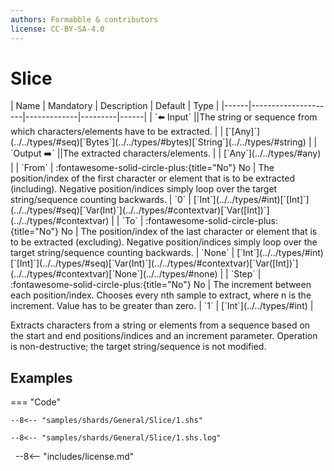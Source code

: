 ```yaml
---
authors: Formabble & contributors
license: CC-BY-SA-4.0
---
```



# Slice

<div class="sh-parameters" markdown="1">
| Name | Mandatory | Description | Default | Type |
|------|---------------------|-------------|---------|------|
| `⬅️ Input` ||The string or sequence from which characters/elements have to be extracted. | | [`[Any]`](../../types/#seq)[`Bytes`](../../types/#bytes)[`String`](../../types/#string) |
| `Output ➡️` ||The extracted characters/elements. | | [`Any`](../../types/#any) |
| `From` | :fontawesome-solid-circle-plus:{title="No"} No  | The position/index of the first character or element that is to be extracted (including). Negative position/indices simply loop over the target string/sequence counting backwards. | `0` | [`Int`](../../types/#int)[`[Int]`](../../types/#seq)[`Var(Int)`](../../types/#contextvar)[`Var([Int])`](../../types/#contextvar) |
| `To` | :fontawesome-solid-circle-plus:{title="No"} No  | The position/index of the last character or element that is to be extracted (excluding). Negative position/indices simply loop over the target string/sequence counting backwards. | `None` | [`Int`](../../types/#int)[`[Int]`](../../types/#seq)[`Var(Int)`](../../types/#contextvar)[`Var([Int])`](../../types/#contextvar)[`None`](../../types/#none) |
| `Step` | :fontawesome-solid-circle-plus:{title="No"} No  | The increment between each position/index. Chooses every nth sample to extract, where n is the increment. Value has to be greater than zero. | `1` | [`Int`](../../types/#int) |

</div>

Extracts characters from a string or elements from a sequence based on the start and end positions/indices and an increment parameter. Operation is non-destructive; the target string/sequence is not modified.

## Examples

=== "Code"

  ```x86asm linenums="1"
  --8<-- "samples/shards/General/Slice/1.shs"
  ```

  ```
  --8<-- "samples/shards/General/Slice/1.shs.log"
  ```
&nbsp;
--8<-- "includes/license.md"

